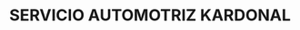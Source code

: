 ---
title: "SERVICIO AUTOMOTRIZ KARDONAL"
url: /puerto-montt/servicio-automotriz-kardonal/
shop: reparación de automóviles
---